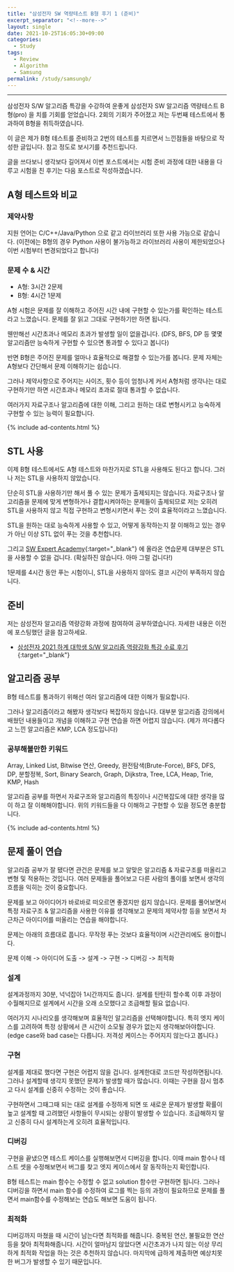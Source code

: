 ```yaml
---
title: "삼성전자 SW 역량테스트 B형 후기 1 (준비)"
excerpt_separator: "<!--more-->"
layout: single
date: 2021-10-25T16:05:30+09:00
categories:
  - Study
tags:
  - Review
  - Algorithm
  - Samsung
permalink: /study/samsungb/
---
```

---

삼성전자 S/W 알고리즘 특강을 수강하여 운좋게 삼성전자 SW 알고리즘 역량테스트 B형(pro) 을 치를 기회를 얻었습니다. 2회의 기회가 주어졌고 저는 두번째 테스트에서 통과하여 B형을 취득하였습니다.
<!--more-->

이 글은 제가 B형 테스트를 준비하고 2번의 테스트를 치르면서 느낀점들을 바탕으로 작성한 글입니다. 참고 정도로 보시기를 추천드립니다.

글을 쓰다보니 생각보다 길어져서 이번 포스트에서는 시험 준비 과정에 대한 내용을 다루고 시험을 친 후기는 다음 포스트로 작성하겠습니다.

## A형 테스트와 비교

### 제약사항
지원 언어는 C/C++/Java/Python 으로 같고 라이브러리 또한 사용 가능으로 같습니다. (이전에는 B형의 경우 Python 사용이 불가능하고 라이브러리 사용이 제한되었으나 이번 시험부터 변경되었다고 합니다)

### 문제 수 & 시간
* A형: 3시간 2문제
* B형: 4시간 1문제

A형 시험은 문제를 잘 이해하고 주어진 시간 내에 구현할 수 있는가를 확인하는 테스트라고 느꼈습니다. 문제를 잘 읽고 그대로 구현하기만 하면 됩니다.

웬만해선 시간초과나 메모리 초과가 발생할 일이 없을겁니다. (DFS, BFS, DP 등 몇몇 알고리즘만 능숙하게 구현할 수 있으면 통과할 수 있다고 봅니다)

반면 B형은 주어진 문제를 얼마나 효율적으로 해결할 수 있는가를 봅니다. 문제 자체는 A형보다 간단해서 문제 이해하기는 쉽습니다.

그러나 제약사항으로 주어지는 사이즈, 횟수 등이 엄청나게 커서 A형처럼 생각나는 대로 구현하기만 하면 시간초과나 메모리 초과로 절대 통과할 수 없습니다.

여러가지 자료구조나 알고리즘에 대한 이해, 그리고 원하는 대로 변형시키고 능숙하게 구현할 수 있는 능력이 필요합니다.

{% include ad-contents.html %}

## STL 사용
이제 B형 테스트에서도 A형 테스트와 마찬가지로 STL을 사용해도 된다고 합니다. 그러나 저는 STL을 사용하지 않았습니다.

단순히 STL을 사용하기만 해서 풀 수 있는 문제가 출제되지는 않습니다. 자료구조나 알고리즘을 문제에 맞게 변형하거나 결합시켜야하는 문제들이 출제되므로 저는 오히려 STL을 사용하지 않고 직접 구현하고 변형시키면서 푸는 것이 효율적이라고 느꼈습니다.

STL을 원하는 대로 능숙하게 사용할 수 있고, 어떻게 동작하는지 잘 이해하고 있는 경우가 아닌 이상 STL 없이 푸는 것을 추천합니다.

그리고 [SW Expert Academy](https://swexpertacademy.com/){:target="_blank"} 에 올라온 연습문제 대부분은 STL을 사용할 수 없을 겁니다. (확실하진 않습니다. 아마 그럴 겁니다!)

1문제를 4시간 동안 푸는 시험이니, STL을 사용하지 않아도 결코 시간이 부족하지 않습니다.

## 준비
저는 삼성전자 알고리즘 역량강화 과정에 참여하여 공부하였습니다. 자세한 내용은 이전에 포스팅했던 글을 참고하세요.
* [삼성전자 2021 하계 대학생 S/W 알고리즘 역량강화 특강 수료 후기](/study/algorithm2021/){:target="_blank"}

## 알고리즘 공부
B형 테스트를 통과하기 위해선 여러 알고리즘에 대한 이해가 필요합니다.

그러나 알고리즘이라고 해봤자 생각보다 복잡하지 않습니다. 대부분 알고리즘 강의에서 배웠던 내용들이고 개념을 이해하고 구현 연습을 하면 어렵지 않습니다. (제가 까다롭다고 느낀 알고리즘은 KMP, LCA 정도입니다)

### 공부해볼만한 키워드
Array, Linked List, Bitwise 연산, Greedy, 완전탐색(Brute-Force), BFS, DFS, DP, 분할정복, Sort, Binary Search, Graph, Dijkstra, Tree, LCA, Heap, Trie, KMP, Hash

알고리즘 공부를 하면서 자료구조와 알고리즘의 특징이나 시간복잡도에 대한 생각을 많이 하고 잘 이해해야합니다. 위의 키워드들을 다 이해하고 구현할 수 있을 정도면 충분합니다.

{% include ad-contents.html %}

## 문제 풀이 연습

알고리즘 공부가 잘 됐다면 관건은 문제를 보고 알맞은 알고리즘 & 자료구조를 떠올리고 변형 및 적용하는 것입니다. 여러 문제들을 풀어보고 다른 사람의 풀이를 보면서 생각의 흐름을 익히는 것이 중요합니다.

문제를 보고 아이디어가 바로바로 떠오르면 좋겠지만 쉽지 않습니다. 문제를 풀어보면서 특정 자료구조 & 알고리즘을 사용한 이유를 생각해보고 문제의 제약사항 등을 보면서 차근차근 아이디어를 떠올리는 연습을 해야합니다.

문제는 아래의 흐름대로 풉니다. 무작정 푸는 것보다 효율적이며 시간관리에도 용이합니다.

문제 이해 -> 아이디어 도출 -> 설계 -> 구현 -> 디버깅 -> 최적화

### 설계
설계과정까지 30분, 넉넉잡아 1시간까지도 줍니다. 설계를 탄탄히 할수록 이후 과정이 수월해지므로 설계에서 시간을 오래 소모했다고 조급해할 필요 없습니다.

여러가지 시나리오를 생각해보며 효율적인 알고리즘을 선택해야합니다. 특히 엣지 케이스를 고려하여 특정 상황에서 큰 시간이 소모될 경우가 없는지 생각해보아야합니다. (edge case와 bad case는 다릅니다. 저격성 케이스는 주어지지 않는다고 봅니다.)

### 구현
설계를 제대로 했다면 구현은 어렵지 않을 겁니다. 설계한대로 코드만 작성하면됩니다. 그러나 설계할때 생각지 못했던 문제가 발생할 때가 많습니다. 이때는 구현을 잠시 멈추고 다시 설계를 신중히 수정하는 것이 좋습니다.

구현하면서 그때그때 되는 대로 설계를 수정하게 되면 또 새로운 문제가 발생할 확률이 높고 설계할 때 고려했던 사항들이 무시되는 상황이 발생할 수 있습니다. 조급해하지 말고 신중히 다시 설계하는게 오히려 효율적입니다.

### 디버깅
구현을 끝냈으면 테스트 케이스를 실행해보면서 디버깅을 합니다. 이때 main 함수나 테스트 셋을 수정해보면서 버그를 찾고 엣지 케이스에서 잘 동작하는지 확인합니다.

B형 테스트는 main 함수는 수정할 수 없고 solution 함수만 구현하면 됩니다. 그러나 디버깅을 하면서 main 함수를 수정하여 로그를 찍는 등의 과정이 필요하므로 문제를 풀면서 main함수를 수정해보는 연습도 해보면 도움이 됩니다.

### 최적화
디버깅까지 마쳤을 때 시간이 남는다면 최적화를 해줍니다. 중복된 연산, 불필요한 연산 등을 찾아 최적화해줍니다. 시간이 얼마남지 않았다면 시간초과가 나지 않는 이상 무리하게 최적화 작업을 하는 것은 추천하지 않습니다. 마지막에 급하게 제출하면 예상치못한 버그가 발생할 수 있기 때문입니다.
